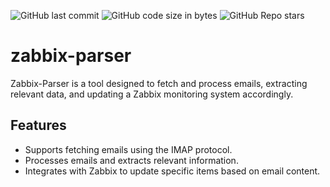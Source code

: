 ![GitHub last commit](https://img.shields.io/github/last-commit/omerbustun/zabbix-parser?logo=Github)
![GitHub code size in bytes](https://img.shields.io/github/languages/code-size/omerbustun/zabbix-parser?logo=Github)
![GitHub Repo stars](https://img.shields.io/github/stars/omerbustun/zabbix-parser?style=social)

zabbix-parser
=============

Zabbix-Parser is a tool designed to fetch and process emails, extracting relevant data, and updating a Zabbix monitoring system accordingly.

Features
--------

*   Supports fetching emails using the IMAP protocol.
*   Processes emails and extracts relevant information.
*   Integrates with Zabbix to update specific items based on email content.